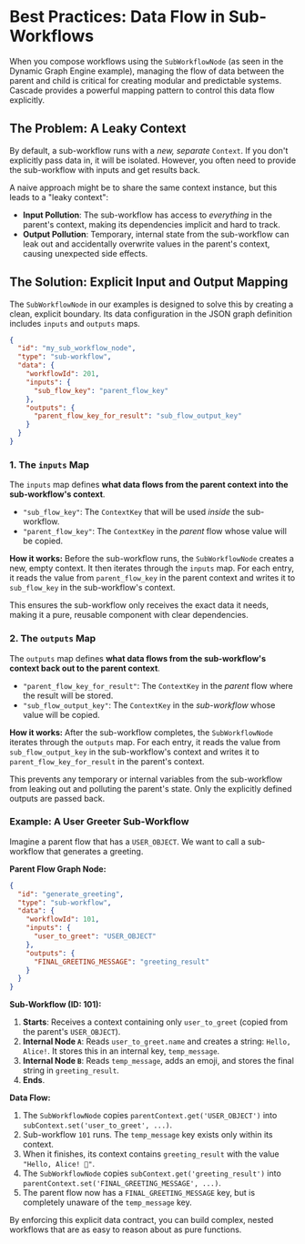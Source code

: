 # Best Practices: Data Flow in Sub-Workflows

When you compose workflows using the `SubWorkflowNode` (as seen in the Dynamic Graph Engine example), managing the flow of data between the parent and child is critical for creating modular and predictable systems. Cascade provides a powerful mapping pattern to control this data flow explicitly.

## The Problem: A Leaky Context

By default, a sub-workflow runs with a *new, separate* `Context`. If you don't explicitly pass data in, it will be isolated. However, you often need to provide the sub-workflow with inputs and get results back.

A naive approach might be to share the same context instance, but this leads to a "leaky context":

-   **Input Pollution**: The sub-workflow has access to *everything* in the parent's context, making its dependencies implicit and hard to track.
-   **Output Pollution**: Temporary, internal state from the sub-workflow can leak out and accidentally overwrite values in the parent's context, causing unexpected side effects.

## The Solution: Explicit Input and Output Mapping

The `SubWorkflowNode` in our examples is designed to solve this by creating a clean, explicit boundary. Its data configuration in the JSON graph definition includes `inputs` and `outputs` maps.

```json
{
  "id": "my_sub_workflow_node",
  "type": "sub-workflow",
  "data": {
    "workflowId": 201,
    "inputs": {
      "sub_flow_key": "parent_flow_key"
    },
    "outputs": {
      "parent_flow_key_for_result": "sub_flow_output_key"
    }
  }
}
```

### 1. The `inputs` Map

The `inputs` map defines **what data flows from the parent context into the sub-workflow's context**.

-   `"sub_flow_key"`: The `ContextKey` that will be used *inside* the sub-workflow.
-   `"parent_flow_key"`: The `ContextKey` in the *parent* flow whose value will be copied.

**How it works:**
Before the sub-workflow runs, the `SubWorkflowNode` creates a new, empty context. It then iterates through the `inputs` map. For each entry, it reads the value from `parent_flow_key` in the parent context and writes it to `sub_flow_key` in the sub-workflow's context.

This ensures the sub-workflow only receives the exact data it needs, making it a pure, reusable component with clear dependencies.

### 2. The `outputs` Map

The `outputs` map defines **what data flows from the sub-workflow's context back out to the parent context**.

-   `"parent_flow_key_for_result"`: The `ContextKey` in the *parent* flow where the result will be stored.
-   `"sub_flow_output_key"`: The `ContextKey` in the *sub-workflow* whose value will be copied.

**How it works:**
After the sub-workflow completes, the `SubWorkflowNode` iterates through the `outputs` map. For each entry, it reads the value from `sub_flow_output_key` in the sub-workflow's context and writes it to `parent_flow_key_for_result` in the parent's context.

This prevents any temporary or internal variables from the sub-workflow from leaking out and polluting the parent's state. Only the explicitly defined outputs are passed back.

### Example: A User Greeter Sub-Workflow

Imagine a parent flow that has a `USER_OBJECT`. We want to call a sub-workflow that generates a greeting.

**Parent Flow Graph Node:**
```json
{
  "id": "generate_greeting",
  "type": "sub-workflow",
  "data": {
    "workflowId": 101,
    "inputs": {
      "user_to_greet": "USER_OBJECT"
    },
    "outputs": {
      "FINAL_GREETING_MESSAGE": "greeting_result"
    }
  }
}
```

**Sub-Workflow (ID: 101):**
1.  **Starts**: Receives a context containing only `user_to_greet` (copied from the parent's `USER_OBJECT`).
2.  **Internal Node `A`**: Reads `user_to_greet.name` and creates a string: `Hello, Alice!`. It stores this in an internal key, `temp_message`.
3.  **Internal Node `B`**: Reads `temp_message`, adds an emoji, and stores the final string in `greeting_result`.
4.  **Ends**.

**Data Flow:**
1.  The `SubWorkflowNode` copies `parentContext.get('USER_OBJECT')` into `subContext.set('user_to_greet', ...)`.
2.  Sub-workflow `101` runs. The `temp_message` key exists only within its context.
3.  When it finishes, its context contains `greeting_result` with the value `"Hello, Alice! 👋"`.
4.  The `SubWorkflowNode` copies `subContext.get('greeting_result')` into `parentContext.set('FINAL_GREETING_MESSAGE', ...)`.
5.  The parent flow now has a `FINAL_GREETING_MESSAGE` key, but is completely unaware of the `temp_message` key.

By enforcing this explicit data contract, you can build complex, nested workflows that are as easy to reason about as pure functions.
